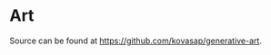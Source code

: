 # Art

 Source can be found at https://github.com/kovasap/generative-art.

<div id="perlin-flow">
 <div id="sketch"></div>
 <script src="/perlin-flow/dev-main.js"></script>
</div>

<div id="double-helix">
 <div id="sketch"></div>
 <script src="/double-helix/dev-main.js"></script>
</div>
